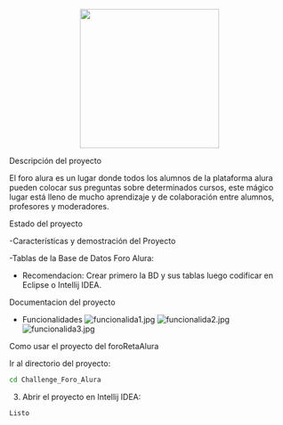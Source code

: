 
<p align="center" >
     <img width="250" heigth="250" src="src\main\resources\img-readme\foro_alura_img.png">
</p>

Descripción del proyecto
<p>El foro alura es un lugar donde todos los alumnos de la plataforma alura
pueden colocar sus preguntas sobre determinados cursos, este mágico lugar está lleno de mucho aprendizaje y de colaboración entre alumnos, profesores y moderadores.

Estado del proyecto

-Características y demostración del Proyecto 

-Tablas de la Base de Datos Foro Alura:
- Recomendacion: Crear primero la BD y sus tablas luego codificar en Eclipse o Intellij IDEA.

Documentacion del proyecto

- Funcionalidades
   ![funcionalida1.jpg](src/main/resources/img-readme/funcionalida1.jpg)
   ![funcionalida2.jpg](src/main/resources/img-readme/funcionalida2.jpg)
   ![funcionalida3.jpg](src/main/resources/img-readme/funcionalida3.jpg)

Como usar el proyecto del foroRetaAlura


Ir al directorio del proyecto:

```zsh
cd Challenge_Foro_Alura
```
3. Abrir el proyecto en Intellij IDEA:

```zsh
Listo
```
